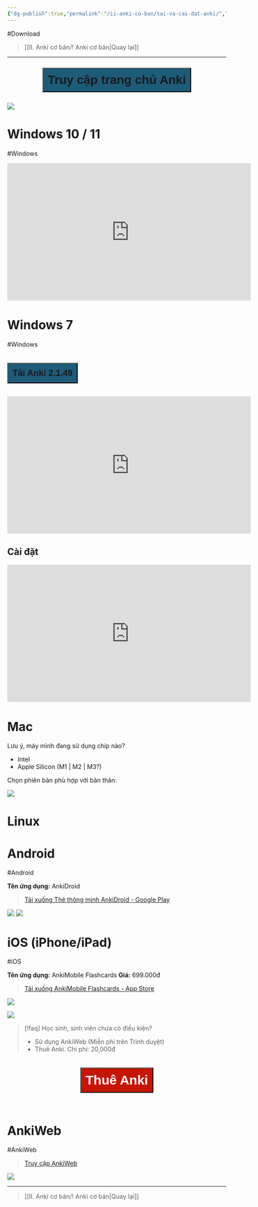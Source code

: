 ```yaml
---
{"dg-publish":true,"permalink":"/ii-anki-co-ban/tai-va-cai-dat-anki/","noteIcon":3}
---
```


#Download 

> [[II. Anki cơ bản/! Anki cơ bản\|Quay lại]]
___

<div style="display: flex; justify-content: center; cursor: pointer;">
<a href="https://apps.ankiweb.net/" target="_blank">
<button style=" font-size: 28px; padding: 10px; height: fit-content; margin: 10px; background: #1D5B79; font-weight: 600; color: var(--text-on-accent); "> Truy cập trang chủ Anki </button> 
</a>
</div>

![](https://i.imgur.com/EBuRUzM.gif)

# Windows 10 / 11
#Windows 

<iframe width="560" height="315" src="https://www.youtube.com/embed/Bo7ymlZGSqg" title="YouTube video player" frameborder="0" allow="accelerometer; autoplay; clipboard-write; encrypted-media; gyroscope; picture-in-picture; web-share" allowfullscreen></iframe>

# Windows 7
#Windows 

<div style="display: flex; justify-content: left; cursor: pointer;">
<a href="https://apps.ankiweb.net/downloads/archive/anki-2.1.49-windows.exe" target="_blank">
<button style=" font-size: 20px; padding: 10px; height: fit-content; margin-bottom: 30px; margin-top: 20px; background: #1D5B79; font-weight: 600; color: var(--text-on-accent); "> Tải Anki 2.1.49 </button> 
</a>
</div>


<iframe width="560" height="315" src="https://www.youtube.com/embed/9zCBoei2uRc" title="YouTube video player" frameborder="0" allow="accelerometer; autoplay; clipboard-write; encrypted-media; gyroscope; picture-in-picture; web-share" allowfullscreen></iframe>

## Cài đặt

<iframe width="560" height="315" src="https://www.youtube.com/embed/nd4yVlYbzkU" title="YouTube video player" frameborder="0" allow="accelerometer; autoplay; clipboard-write; encrypted-media; gyroscope; picture-in-picture; web-share" allowfullscreen></iframe>

# Mac
Lưu ý, máy mình đang sử dụng chip nào?
- Intel
- Apple Silicon (M1 | M2 | M3?)

Chọn phiên bản phù hợp với bản thân:

![](https://i.imgur.com/aFnYmow.png)

# Linux


# Android
#Android 

**Tên ứng dụng:** AnkiDroid

> [Tải xuống Thẻ thông minh AnkiDroid - Google Play](https://play.google.com/store/apps/details?id=com.ichi2.anki)

![](https://i.imgur.com/aVI0hyE.png)
![](https://i.imgur.com/fQgfYZd.png)


# iOS (iPhone/iPad)
#iOS 

**Tên ứng dụng:** AnkiMobile Flashcards
**Giá:** 699.000đ

> [Tải xuống AnkiMobile Flashcards - App Store](https://apps.apple.com/vn/app/ankimobile-flashcards/id373493387)

![](https://i.imgur.com/znIMJZE.png)

![](https://i.imgur.com/rSm5ra8.png)


> [!faq] Học sinh, sinh viên chưa có điều kiện?
>- Sử dụng AnkiWeb (Miễn phí trên Trình duyệt)
>- Thuê Anki. 
>  Chi phí: 20,000đ

<div style="display: flex; justify-content: center; cursor: pointer;">
<a href="https://apps.ankiweb.net/downloads/archive/anki-2.1.49-windows.exe" target="_blank">
<button style=" font-size: 30px; padding: 10px; height: fit-content; margin-bottom: 30px; margin-top: 20px; background: #C51605; font-weight: 600; color: white; "> Thuê Anki </button> 
</a>
</div>

# AnkiWeb 
#AnkiWeb 

> [Truy cập AnkiWeb](https://ankiweb.net/about)

![](https://i.imgur.com/TcSTosj.png)

___
> [[II. Anki cơ bản/! Anki cơ bản\|Quay lại]]